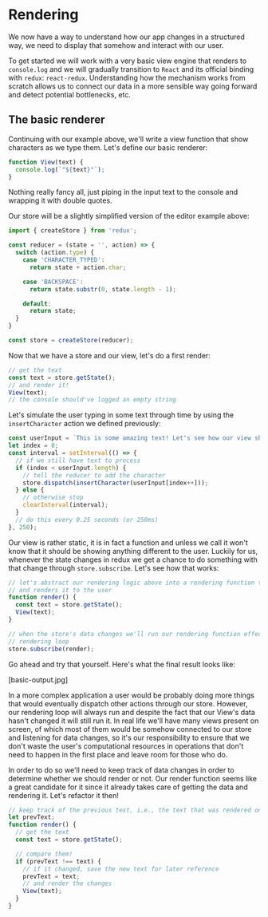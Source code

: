 # Rendering

We now have a way to understand how our app changes in a structured way, we need to display that
somehow and interact with our user.

To get started we will work with a very basic view engine that renders to `console.log` and we will
gradually transition to `React` and its official binding with `redux`: `react-redux`.
Understanding how the mechanism works from scratch allows us to connect our data in a more sensible
way going forward and detect potential bottlenecks, etc.

## The basic renderer
Continuing with our example above, we'll write a view function that show characters as we type them.
Let's define our basic renderer:

```javascript
function View(text) {
  console.log(`"${text}"`);
}
```

Nothing really fancy all, just piping in the input text to the console and wrapping it with double
quotes.

Our store will be a slightly simplified version of the editor example above:

```javascript
import { createStore } from 'redux';

const reducer = (state = '', action) => {
  switch (action.type) {
    case 'CHARACTER_TYPED':
      return state + action.char;

    case 'BACKSPACE':
      return state.substr(0, state.length - 1);

    default:
      return state;
  }
}

const store = createStore(reducer);
```

Now that we have a store and our view, let's do a first render:

```javascript
// get the text
const text = store.getState();
// and render it!
View(text);
// the console should've logged an empty string
```

Let's simulate the user typing in some text through time by using the `insertCharacter` action we
defined previously:

```javascript
const userInput = `This is some amazing text! Let's see how our view shows it...`;
let index = 0;
const interval = setInterval(() => {
  // if we still have text to process
  if (index < userInput.length) {
    // tell the reducer to add the character
    store.dispatch(insertCharacter(userInput[index++]));
  } else {
    // otherwise stop
    clearInterval(interval);
  }
  // do this every 0.25 seconds (or 250ms)
}, 250);
```

Our view is rather static, it is in fact a function and unless we call it won't know that it should
be showing anything different to the user. Luckily for us, whenever the state changes in redux we
get a chance to do something with that change through `store.subscribe`. Let's see how that works:

```javascript
// let's abstract our rendering logic above into a rendering function that gathers data for a view
// and renders it to the user
function render() {
  const text = store.getState();
  View(text);
}

// when the store's data changes we'll run our rendering function effectively turning it into a
// rendering loop
store.subscribe(render);
```

Go ahead and try that yourself. Here's what the final result looks like:

[basic-output.jpg]

In a more complex application a user would be probably doing more things that would eventually
dispatch other actions through our store. However, our rendering loop will always run and despite
the fact that our View's data hasn't changed it will still run it.
In real life we'll have many views present on screen, of which most of them would be somehow
connected to our store and listening for data changes, so it's our responsibility to ensure that we
don't waste the user's computational resources in operations that don't need to happen in the first
place and leave room for those who do.

In order to do so we'll need to keep track of data changes in order to determine whether we should
render or not. Our render function seems like a great candidate for it since it already takes care
of getting the data and rendering it. Let's refactor it then!

```javascript
// keep track of the previous text, i.e., the text that was rendered on the last run
let prevText;
function render() {
  // get the text
  const text = store.getState();

  // compare them!
  if (prevText !== text) {
    // if it changed, save the new text for later reference
    prevText = text;
    // and render the changes
    View(text);
  }
}
```
